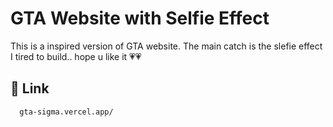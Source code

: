 
# GTA Website with Selfie Effect


This is a inspired version of GTA website. The main catch is the slefie effect I tired to build.. hope u like it 💗💗

## 🔗 Link

```http
  gta-sigma.vercel.app/
```
